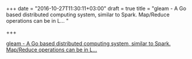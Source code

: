 +++
date = "2016-10-27T11:30:11+03:00"
draft = true
title = "gleam - A Go based distributed computing system, similar to Spark. Map/Reduce operations can be in L... "

+++

<p><a href="https://t.co/x54tJ5Pkp0">gleam - A Go based distributed computing system, similar to Spark. Map/Reduce operations can be in L... </a></p>
